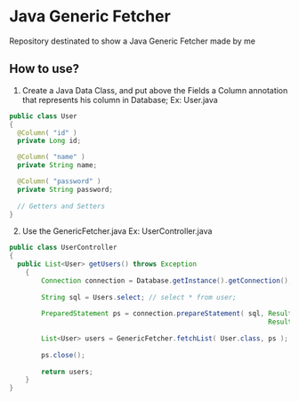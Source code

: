 # Java Generic Fetcher
Repository destinated to show a Java Generic Fetcher made by me


## How to use?
1. Create a Java Data Class, and put above the Fields a Column annotation that represents his column in Database;
Ex: User.java
```java
public class User
{
  @Column( "id" )
  private Long id;

  @Column( "name" )
  private String name;  

  @Column( "password" )
  private String password;
  
  // Getters and Setters
}
```

2. Use the GenericFetcher.java
Ex: UserController.java
```java
public class UserController
{
  public List<User> getUsers() throws Exception
    {
    	Connection connection = Database.getInstance().getConnection();
    	
    	String sql = Users.select; // select * from user;
    	
    	PreparedStatement ps = connection.prepareStatement( sql, ResultSet.TYPE_SCROLL_SENSITIVE, 
                                                                 ResultSet.CONCUR_READ_ONLY );
    	
    	List<User> users = GenericFetcher.fetchList( User.class, ps );
    	
    	ps.close();
    	
    	return users;
    }
}
```
